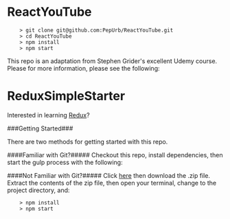 
# ReactYouTube

```
	> git clone git@github.com:PepUrb/ReactYouTube.git
	> cd ReactYouTube
	> npm install
	> npm start
```

This repo is an adaptation from Stephen Grider's excellent Udemy course.  Please for more information, please see the following:
# ReduxSimpleStarter

Interested in learning [Redux](https://www.udemy.com/react-redux/)?

###Getting Started###

There are two methods for getting started with this repo.

####Familiar with Git?#####
Checkout this repo, install dependencies, then start the gulp process with the following:



####Not Familiar with Git?#####
Click [here](https://github.com/StephenGrider/ReactStarter/releases) then download the .zip file.  Extract the contents of the zip file, then open your terminal, change to the project directory, and:

```
	> npm install
	> npm start
```
